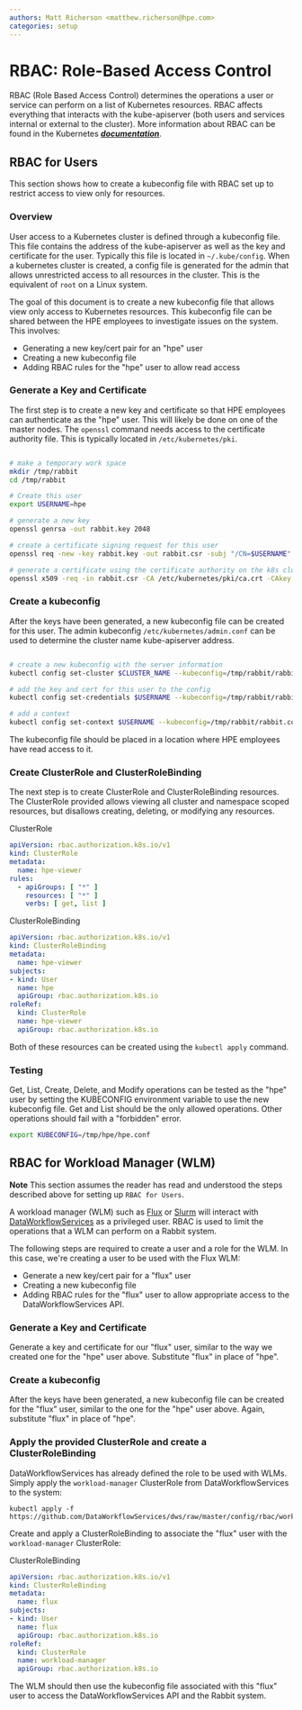 ```yaml
---
authors: Matt Richerson <matthew.richerson@hpe.com>
categories: setup
---
```


# RBAC: Role-Based Access Control

RBAC (Role Based Access Control) determines the operations a user or service can perform on a list of Kubernetes resources. RBAC affects everything that interacts with the kube-apiserver (both users and services internal or external to the cluster). More information about RBAC can be found in the Kubernetes [***documentation***](https://kubernetes.io/docs/reference/access-authn-authz/rbac/).

## RBAC for Users

This section shows how to create a kubeconfig file with RBAC set up to restrict access to view only for resources.

### Overview

User access to a Kubernetes cluster is defined through a kubeconfig file. This file contains the address of the kube-apiserver as well as the key and certificate for the user. Typically this file is located in `~/.kube/config`. When a kubernetes cluster is created, a config file is generated for the admin that allows unrestricted access to all resources in the cluster. This is the equivalent of `root` on a Linux system.

The goal of this document is to create a new kubeconfig file that allows view only access to Kubernetes resources. This kubeconfig file can be shared between the HPE employees to investigate issues on the system. This involves:

- Generating a new key/cert pair for an "hpe" user
- Creating a new kubeconfig file
- Adding RBAC rules for the "hpe" user to allow read access

### Generate a Key and Certificate

The first step is to create a new key and certificate so that HPE employees can authenticate as the "hpe" user. This will likely be done on one of the master nodes. The `openssl` command needs access to the certificate authority file. This is typically located in `/etc/kubernetes/pki`.

```bash

# make a temporary work space
mkdir /tmp/rabbit
cd /tmp/rabbit

# Create this user
export USERNAME=hpe

# generate a new key
openssl genrsa -out rabbit.key 2048

# create a certificate signing request for this user
openssl req -new -key rabbit.key -out rabbit.csr -subj "/CN=$USERNAME"

# generate a certificate using the certificate authority on the k8s cluster. This certificate lasts 500 days
openssl x509 -req -in rabbit.csr -CA /etc/kubernetes/pki/ca.crt -CAkey /etc/kubernetes/pki/ca.key -CAcreateserial -out rabbit.crt -days 500

```

### Create a kubeconfig

After the keys have been generated, a new kubeconfig file can be created for this user. The admin kubeconfig `/etc/kubernetes/admin.conf` can be used to determine the cluster name kube-apiserver address.

```bash

# create a new kubeconfig with the server information
kubectl config set-cluster $CLUSTER_NAME --kubeconfig=/tmp/rabbit/rabbit.conf --server=$SERVER_ADDRESS --certificate-authority=/etc/kubernetes/pki/ca.crt --embed-certs=true

# add the key and cert for this user to the config
kubectl config set-credentials $USERNAME --kubeconfig=/tmp/rabbit/rabbit.conf --client-certificate=/tmp/rabbit/rabbit.crt --client-key=/tmp/rabbit/rabbit.key --embed-certs=true

# add a context
kubectl config set-context $USERNAME --kubeconfig=/tmp/rabbit/rabbit.conf --cluster=$CLUSTER_NAME --user=$USERNAME
```

The kubeconfig file should be placed in a location where HPE employees have read access to it.

### Create ClusterRole and ClusterRoleBinding

The next step is to create ClusterRole and ClusterRoleBinding resources. The ClusterRole provided allows viewing all cluster and namespace scoped resources, but disallows creating, deleting, or modifying any resources.

ClusterRole
```yaml
apiVersion: rbac.authorization.k8s.io/v1
kind: ClusterRole
metadata:
  name: hpe-viewer
rules:
  - apiGroups: [ "*" ]
    resources: [ "*" ]
    verbs: [ get, list ]
```

ClusterRoleBinding
```yaml
apiVersion: rbac.authorization.k8s.io/v1
kind: ClusterRoleBinding
metadata:
  name: hpe-viewer
subjects:
- kind: User
  name: hpe
  apiGroup: rbac.authorization.k8s.io
roleRef:
  kind: ClusterRole
  name: hpe-viewer
  apiGroup: rbac.authorization.k8s.io
```

Both of these resources can be created using the `kubectl apply` command.

### Testing

Get, List, Create, Delete, and Modify operations can be tested as the "hpe" user by setting the KUBECONFIG environment variable to use the new kubeconfig file. Get and List should be the only allowed operations. Other operations should fail with a "forbidden" error.

```bash
export KUBECONFIG=/tmp/hpe/hpe.conf
```

## RBAC for Workload Manager (WLM)

**Note** This section assumes the reader has read and understood the steps described above for setting up `RBAC for Users`.

A workload manager (WLM) such as [Flux](https://github.com/flux-framework) or [Slurm](https://slurm.schedmd.com) will interact with [DataWorkflowServices](https://dataworkflowservices.github.io) as a privileged user. RBAC is used to limit the operations that a WLM can perform on a Rabbit system.

The following steps are required to create a user and a role for the WLM.  In this case, we're creating a user to be used with the Flux WLM:

- Generate a new key/cert pair for a "flux" user
- Creating a new kubeconfig file
- Adding RBAC rules for the "flux" user to allow appropriate access to the DataWorkflowServices API.

### Generate a Key and Certificate

Generate a key and certificate for our "flux" user, similar to the way we created one for the "hpe" user above.  Substitute "flux" in place of "hpe".

### Create a kubeconfig

After the keys have been generated, a new kubeconfig file can be created for the "flux" user, similar to the one for the "hpe" user above.  Again, substitute "flux" in place of "hpe".

### Apply the provided ClusterRole and create a ClusterRoleBinding

DataWorkflowServices has already defined the role to be used with WLMs.  Simply apply the `workload-manager` ClusterRole from DataWorkflowServices to the system:

```console
kubectl apply -f https://github.com/DataWorkflowServices/dws/raw/master/config/rbac/workload_manager_role.yaml
```

Create and apply a ClusterRoleBinding to associate the "flux" user with the `workload-manager` ClusterRole:

ClusterRoleBinding
```yaml
apiVersion: rbac.authorization.k8s.io/v1
kind: ClusterRoleBinding
metadata:
  name: flux
subjects:
- kind: User
  name: flux
  apiGroup: rbac.authorization.k8s.io
roleRef:
  kind: ClusterRole
  name: workload-manager
  apiGroup: rbac.authorization.k8s.io
```

The WLM should then use the kubeconfig file associated with this "flux" user to access the DataWorkflowServices API and the Rabbit system.
